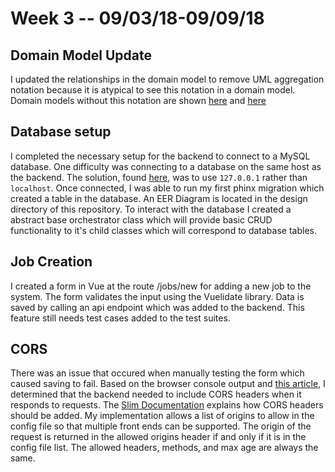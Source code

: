 # Week 3 -- 09/03/18-09/09/18

## Domain Model Update
I updated the relationships in the domain model to remove UML aggregation notation because it is atypical to see this notation in a domain model.  Domain models without this notation are shown [here](http://stg-tud.github.io/eise/WS11-EiSE-07-Domain_Modeling.pdf) and [here](https://www.rose-hulman.edu/class/cs/csse374-201020-02/SlidePDFs/session05.pdf)

## Database setup
I completed the necessary setup for the backend to connect to a MySQL database.  One difficulty was connecting to a database on the same host as the backend.  The solution, found [here](https://stackoverflow.com/questions/4219970/warning-mysql-connect-2002-no-such-file-or-directory-trying-to-connect-vi/20184151), was to use `127.0.0.1` rather than `localhost`. Once connected, I was able to run my first phinx migration which created a table in the database. An EER Diagram is located in the design directory of this repository. To interact with the database I created a abstract base orchestrator class which will provide basic CRUD functionality to it's child classes which will correspond to database tables.

## Job Creation
I created a form in Vue at the route /jobs/new for adding a new job to the system.  The form validates the input using the Vuelidate library. Data is saved by calling an api endpoint which was added to the backend. This feature still needs test cases added to the test suites.

## CORS
There was an issue that occured when manually testing the form which caused saving to fail.  Based on the browser console output and [this article](https://developer.mozilla.org/en-US/docs/Web/HTTP/CORS), I determined that the backend needed to include CORS headers when it responds to requests. The [Slim Documentation](https://www.slimframework.com/docs/v3/cookbook/enable-cors.html) explains how CORS headers should be added. My implementation allows a list of origins to allow in the config file so that multiple front ends can be supported. The origin of the request is returned in the allowed origins header if and only if it is in the config file list. The allowed headers, methods, and max age are always the same.